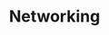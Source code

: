 ---
layout: homework
title: Networking
chapter: 1
icon: networking.svg
problems:
  - P6
  - P20
  - P25
  - P28
  - P29 (distance is 36,000 km)
wireshark_labs: 
  - "[Getting Started](http://www-net.cs.umass.edu/wireshark-labs/Wireshark_Intro_v8.0.pdf){:target=\"_blank\"}"
---